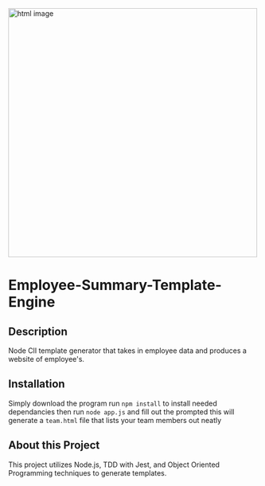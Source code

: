 <img src="./assets/team-html.PNG" alt="html image" width="500"/>

# Employee-Summary-Template-Engine

## Description
Node ClI template generator that takes in employee data and produces a website of employee's.

## Installation
Simply download the program
run ```npm install``` to install needed dependancies
then run ```node app.js``` and fill out the prompted
this will generate a ```team.html``` file that lists your team members out neatly 

## About this Project
This project utilizes Node.js, TDD with Jest, and Object Oriented Programming techniques to generate templates. 


